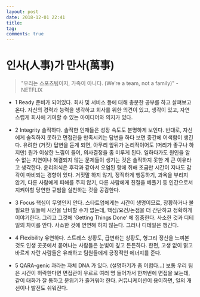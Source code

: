 ```yaml
---
layout: post
date: 2018-12-01 22:41
title:
tag:
comments: true
---
```


# 인사(人事)가 만사(萬事)

> "우리는 스포츠팀이지, 가족이 아니다. (We’re a team, not a family)" - NETFLIX

* 1 Ready 준비가 되어있다. 회사 및 서비스 등에 대해 충분한 공부를 하고 살펴보고 온다. 자신의 경력과 능력을 생각하고 회사를 위한 의견이 있고, 생각이 있고, 자연스럽게 회사에 기여할 수 있는 아이디어와 의지가 있다.
 
* 2 Integrity 솔직하다. 솔직한 인재들은 성장 속도도 분명하게 보인다. 반대로, 자신에게 솔직하지 못하고 면접관을 만족시키는 답변을 하다 보면 중간에 어색함이 생긴다. 유려한 (거짓) 답변을 듣게 되면, 아무리 앞뒤가 논리적이어도 (머리가 좋구나 하지만) 뭔가 이상한 느낌이 들어, 의사결정을 좀 미루게 된다.  일하다가도 원인을 알 수 없는 지연이나 해결되지 않는 문제들이 생기는 것은 솔직하지 못한 게 큰 이유라고 생각한다. 윤리의식은 후각과 같아서 오염된 향에 취해 조금만 시간이 지나도 감각이 마비되는 경향이 있다. 거짓말 하지 않기, 정직하게 행동하기, 과욕을 부리지 않기, 다른 사람에게 피해를 주지 않기, 다른 사람에게 친절을 베풀기 등 인간으로서 지켜야할 당연한 규범을 실천하는 것을 공감한다. 

* 3 Focus 핵심이 무엇인지 안다. 스타트업에게는 시간이 생명이므로, 장황하거나 불필요한 일들에 시간을 낭비할 수가 없는데, 핵심/요건/논점을 더 간단하고 정확하게 이야기한다. 그리고 그것에 ‘Getting Things Done’ 에 집중한다. 사소한 것과 디테일의 차이를 안다. 사소한 것에 연연해 하지 않는다. 그러나 디테일은 챙긴다.
 
* 4 Flexibility 유연하다. 스트레스 상황도, 급변하는 상황도, 헝그리 정신을 느껴본 것도 인생 곳곳에서 묻어나는 사람들은 눈빛이 깊고 든든하다. 한편, 고생 없이 맑고 바르게 자란 사람들은 유쾌하고 팀원들에게 긍정적인 에너지를 준다. 

* 5 QARA-genic 콰라는 자체 DNA 가 있다. (설명하기가 좀 어렵다…) 보통 우리 팀은 시간이 허락한다면 면접관이 우르르 여러 명 들어가서 한꺼번에 면접을 보는데, 같이 대화가 잘 통하고 분위기가 즐거워야 한다. 커뮤니케이션이 용이하면, 일의 개선이나 발전도 쉬워진다.

